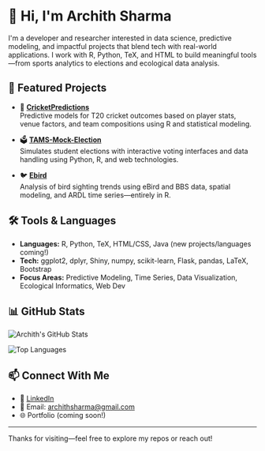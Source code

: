# 👋 Hi, I'm Archith Sharma

I'm a developer and researcher interested in data science, predictive modeling, and impactful projects that blend tech with real-world applications. I work with R, Python, TeX, and HTML to build meaningful tools—from sports analytics to elections and ecological data analysis.

## 🧠 Featured Projects

- 🏏 [**CricketPredictions**](https://github.com/ArchithSharma/CricketPredictions)  
  Predictive models for T20 cricket outcomes based on player stats, venue factors, and team compositions using R and statistical modeling.

- 🗳️ [**TAMS-Mock-Election**](https://github.com/ArchithSharma/TAMS-Mock-Election)  
  Simulates student elections with interactive voting interfaces and data handling using Python, R, and web technologies.

- 🐦 [**Ebird**](https://github.com/ArchithSharma/Ebird)  
  Analysis of bird sighting trends using eBird and BBS data, spatial modeling, and ARDL time series—entirely in R.

## 🛠️ Tools & Languages

- **Languages:** R, Python, TeX, HTML/CSS, Java (new projects/languages coming!)
- **Tech:** ggplot2, dplyr, Shiny, numpy, scikit-learn, Flask, pandas, LaTeX, Bootstrap
- **Focus Areas:** Predictive Modeling, Time Series, Data Visualization, Ecological Informatics, Web Dev

## 📊 GitHub Stats

![Archith's GitHub Stats](https://github-readme-stats.vercel.app/api?username=ArchithSharma&show_icons=true&theme=gruvbox)

![Top Languages](https://github-readme-stats.vercel.app/api/top-langs/?username=ArchithSharma&layout=compact&theme=gruvbox)

## 📫 Connect With Me

- 💼 [LinkedIn](https://www.linkedin.com/in/archith-sharma-9a421a298/)  
- 📧 Email: archithsharma@gmail.com  
- 🌐 Portfolio (coming soon!)

---

Thanks for visiting—feel free to explore my repos or reach out!


<!---
ArchithSharma/ArchithSharma is a ✨ special ✨ repository because its `README.md` (this file) appears on your GitHub profile.
You can click the Preview link to take a look at your changes.
--->
